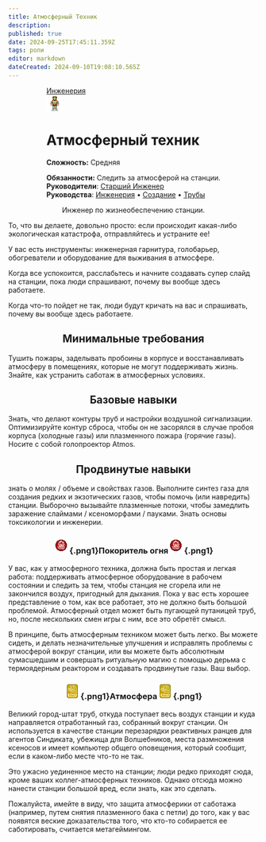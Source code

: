```yaml
---
title: Атмосферный Техник
description: 
published: true
date: 2024-09-25T17:45:11.359Z
tags: роли
editor: markdown
dateCreated: 2024-09-10T19:08:10.565Z
---
```


<div style="display: flex; justify-content: center;">
<div class="roles-passport eng">
  <div class="title eng"><a href="/roles/engineeringdepartment">Инженерия</a></div>
  <div>
    <div><div><img src="/roles/atmospherictechnician.png"></div></div>
  <div><div>
    <h1>Атмосферный техник</h1>
    <p><strong>Сложность:</strong> Средняя</p>
    <strong>Обязанности:</strong> Следить за атмосферой на станции.<br>
    <b>Руководители</b>: <a href="/roles/chiefengineer">Старший Инженер</a><br>
    <b>Руководства</b>: <a href="/ru/guides/engineering">Инженерия</a> • <a href="/">Создание</a> • <a href="/ru/guides/pipes">Трубы</a>
  </div></div>
  </div>
</div>
</div>


<p><center>Инженер по жизнеобеспечению станции.</center></p>

То, что вы делаете, довольно просто: если происходит какая-либо экологическая катастрофа, отправляйтесь и устраните ее! 

У вас есть инструменты: инженерная гарнитура, голобарьер, обогреватели и оборудование для выживания в атмосфере.

Когда все успокоится, расслабьтесь и начните создавать супер слайд на станции, пока люди спрашивают, почему вы вообще здесь работаете.

Когда что-то пойдет не так, люди будут кричать на вас и спрашивать, почему вы вообще здесь работаете.

## <center> Минимальные требования </center>
Тушить пожары, заделывать пробоины в корпусе и восстанавливать атмосферу в помещениях, которые не могут поддерживать жизнь. Знайте, как устранить саботаж в атмосферных условиях. 

## <center> Базовые навыки </center>
Знать, что делают контуры труб и настройки воздушной сигнализации. Оптимизируйте контур сброса, чтобы он не засорялся в случае пробоя корпуса (холодные газы) или плазменного пожара (горячие газы). Носите с собой голопроектор Atmos. 

## <center> Продвинутые навыки </center>
знать о молях / объеме и свойствах газов. Выполните синтез газа для создания редких и экзотических газов, чтобы помочь (или навредить) станции. Выборочно вызывайте плазменные потоки, чтобы замедлить заражение слаймами / ксеноморфами / пауками. Знать основы токсикологии и инженерии.

### <center>![pojar!!!!.png](/engineer_stuff/pojar!!!!.png){.png1}<span class="up">Покоритель огня</span>![pojar!!!!.png](/engineer_stuff/pojar!!!!.png){.png1}</center>
У вас, как у атмосферного техника, должна быть простая и легкая работа: поддерживать атмосферное оборудование в рабочем состоянии и следить за тем, чтобы станция не сгорела или не закончился воздух, пригодный для дыхания. Пока у вас есть хорошее представление о том, как все работает, это не должно быть большой проблемой. Атмосферный отдел может быть пугающей путаницей труб, но, после нескольких смен игры с ним, все это обретёт смысл.

В принципе, быть атмосферным техником может быть легко. Вы можете сидеть, и делать незначительные улучшения и исправлять проблемы с атмосферой вокруг станции, или вы можете быть абсолютным сумасшедшим и совершать ритуальную магию с помощью дерьма с термоядерным реактором и создавать продвинутые газы. Ваш выбор.

### <center>![atmominsky.png](/engineer_stuff/atmominsky.png){.png1}<span class="up">Атмосфера</span>![atmominsky.png](/engineer_stuff/atmominsky.png){.png1}</center>
Великий город-штат труб, откуда поступает весь воздух станции и куда направляется отработанный газ, собранный вокруг станции. Он используется в качестве станции перезарядки реактивных ранцев для агентов Синдиката, убежища для Волшебников, места размножения ксеносов и имеет компьютер общего оповещения, который сообщит, если в каком-либо месте что-то не так.

Это ужасно уединенное место на станции; люди редко приходят сюда, кроме ваших коллег-атмосферных техников. Однако отсюда можно нанести станции большой вред, если знать, как это сделать.

Пожалуйста, имейте в виду, что защита атмосферики от саботажа (например, путем снятия плазменного бака с петли) до того, как у вас появятся веские доказательства того, что кто-то собирается ее саботировать, считается метагеймингом.

<div class="table"></div>